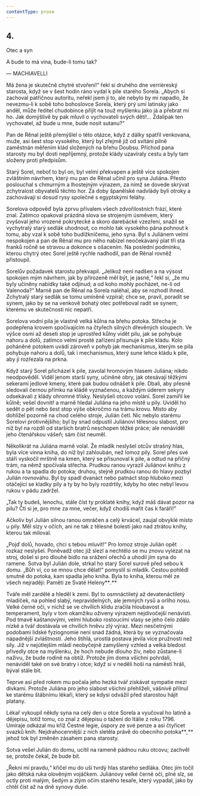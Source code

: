 ```yaml
---
contentType: prose
---
```


## 4.  
Otec a syn

A bude to má vina, bude-li tomu tak?

— MACHIAVELLI

Má žena je skutečně chytré stvoření!“ řekl si druhého dne verrièreský starosta, když se v šest hodin ráno vydal k pile starého Sorela. „Abych si zachoval patřičnou autoritu, neřekl jsem jí to, ale nebylo by mi napadlo, že nevezmu-li k sobě toho bohoslovce Sorela, který prý umí latinsky jako anděl, může ředitel chudobince přijít na touž myšlenku jako já a přebrat mi ho. Jak domýšlivě by pak mluvil o vychovateli svých dětí!… Zdalipak ten vychovatel, až bude u mne, bude nosit sutanu?“

Pan de Rênal ještě přemýšlel o této otázce, když z dálky spatřil venkovana, muže, asi šest stop vysokého, který byl zřejmě již od svítání pilně zaměstnán měřením klád složených na břehu Doubsu. Příchod pana starosty mu byl dosti nepříjemný, protože klády uzavíraly cestu a byly tam složeny proti předpisům.

Starý Sorel, neboť to byl on, byl velmi překvapen a ještě více spokojen zvláštním návrhem, který mu pan de Rênal učinil pro syna Juliána. Přesto poslouchal s chmurným a lhostejným výrazem, za nímž se dovede skrývat zchytralost obyvatelů těchto hor. Za doby španělské nadvlády byli otroky a zachovávají si dosud rysy společné s egyptskými feláhy.

Sorelova odpověď byla zprvu přívalem všech zdvořilostních frází, které znal. Zatímco opakoval prázdná slova se strojeným úsměvem, který zvyšoval jeho vrozené pokrytecké a skoro darebácké vzezření, snažil se vychytralý starý sedlák uhodnout, co mohlo tak vysokého pána pohnout k tomu, aby vzal k sobě toho budižkničemu, jeho syna. Byl s Juliánem velmi nespokojen a pan de Rênal mu pro něho nabízel neočekávaný plat tři sta franků ročně se stravou a dokonce s ošacením. Na poslední podmínku, kterou chytrý otec Sorel ještě rychle nadhodil, pan de Rênal rovněž přistoupil.

Sorelův požadavek starostu překvapil. „Jelikož není nadšen a na výsost spokojen mým návrhem, jak by přirozeně měl být, je jasné,“ řekl si, „že mu byly učiněny nabídky také odjinud; a od koho mohly pocházet, ne-li od Valenoda?“ Marně pan de Rênal na Sorela naléhal, aby se rozhodl ihned. Zchytralý starý sedlák se tomu umíněně vzpíral; chce se, pravil, poradit se synem, jako by se na venkově bohatý otec potřeboval radit se synem, kterému ve skutečnosti nic nepatří.

Sorelova vodní pila je vlastně velká kůlna na břehu potoka. Střecha je podepřena krovem spočívajícím na čtyřech silných dřevěných sloupech. Ve výšce osmi až deseti stop je uprostřed kůlny vidět pilu, jak se pohybuje nahoru a dolů, zatímco velmi prosté zařízení přisunuje k pile kládu. Kolo poháněné potokem uvádí zároveň v pohyb jak mechanismus, kterým se pila pohybuje nahoru a dolů, tak i mechanismus, který sune lehce kládu k pile, aby ji rozřezala na prkna.

Když starý Sorel přicházel k pile, zavolal hromovým hlasem Juliána; nikdo neodpověděl. Viděl jenom starší syny, učiněné obry, jak otesávají těžkými sekerami jedlové kmeny, které pak budou odnášet k pile. Dbali, aby přesně sledovali černou přímku na kládě vyznačenou, a každým úderem sekyry odsekávali z klády ohromné třísky. Neslyšeli otcovo volání. Sorel zamířil ke kůlně; vešel dovnitř a marně hledal Juliána na jeho místě u pily. Uviděl ho sedět o pět nebo šest stop výše obkročmo na trámu krovu. Místo aby dohlížel pozorně na chod celého stroje, Julián četl. Nic nebylo starému Sorelovi protivnějšího; byl by snad odpustil Juliánovi tělesnou slabost, pro niž byl na rozdíl od starších bratrů neschopen těžké práce; ale nenáviděl jeho čtenářskou vášeň; sám číst neuměl.

Několikrát na Juliána marně volal. Že mladík neslyšel otcův strašný hlas, byla více vinna kniha, do níž byl zahloubán, než lomoz pily. Sorel přes své stáří vyskočil mrštně na kmen, který se přisunoval k pile, a odtud na příčný trám, na němž spočívala střecha. Prudkou ranou vyrazil Juliánovi knihu z rukou a ta spadla do potoka; druhou, stejně prudkou ranou do hlavy pozbyl Julián rovnováhu. Byl by spadl dvanáct nebo patnáct stop hluboko mezi otáčející se kladky pily a ty by ho byly rozdrtily, kdyby ho otec nebyl levou rukou v pádu zadržel.

„Tak ty budeš, lenochu, stále číst ty proklaté knihy, když máš dávat pozor na pilu? Čti si je, pro mne za mne, večer, když chodíš mařit čas k faráři!“

Ačkoliv byl Julián silnou ranou omráčen a celý krvácel, zaujal obvyklé místo u pily. Měl slzy v očích, ani ne tak z tělesné bolesti jako nad ztrátou knihy, kterou tak miloval.

„Pojď dolů, hovado, chci s tebou mluvit!“ Pro lomoz stroje Julián opět rozkaz neslyšel. Poněvadž otec již slezl a nechtělo se mu znovu vylézat na stroj, došel si pro dlouhé bidlo na srážení ořechů a uhodil jím syna do ramene. Sotva byl Julián dole, strkal ho starý Sorel surově před sebou k domu. „Bůh ví, co se mnou chce dělat!“ pomyslil si mladík. Cestou pohlédl smutně do potoka, kam spadla jeho kniha. Byla to kniha, kterou měl ze všech nejraději: Paměti ze Svaté Heleny**_._**

Tváře měl zardělé a hleděl k zemi. Byl to osmnáctiletý až devatenáctiletý mladíček, na pohled slabý, nepravidelných, ale jemných rysů a orlího nosu. Velké černé oči, v nichž se ve chvílích klidu zračila hloubavost a temperament, byly v tom okamžiku oživeny výrazem nejdivočejší nenávisti. Pod tmavě kaštanovými, velmi hluboko rostoucími vlasy se jeho čelo zdálo nízké a tvář dostávala ve chvílích hněvu zlý výraz. Mezi nesčetnými podobami lidské fyziognomie není snad žádná, která by se vyznačovala nápadnější zvláštností. Jeho štíhlá, urostlá postava jevila více pružnosti než síly. Již v nejútlejším mládí neobyčejně zamyšlený vzhled a velká bledost přivedly otce na myšlenku, že hoch nebude dlouho živ, nebo zůstane-li naživu, že bude rodině na obtíž. Protože jím doma všichni pohrdali, nenáviděl také on své bratry i otce; když si v neděli hoši na náměstí hráli, býval stále bit.

Teprve asi před rokem mu počala jeho hezká tvář získávat sympatie mezi dívkami. Protože Juliána pro jeho slabost všichni přehlíželi, vášnivě přilnul ke starému štábnímu lékaři, který se kdysi odvážil před starostou hájit platany.

Lékař vykoupil někdy syna na celý den u otce Sorela a vyučoval ho latině a dějepisu, totiž tomu, co znal z dějepisu o tažení do Itálie z roku 1796. Umíraje odkázal mu kříž Čestné legie, úspory ze své penze a asi čtyřicet svazků knih. Nejdrahocennější z nich sletěla právě do obecního potoka**_,_** jehož tok byl změněn zásahem pana starosty.

Sotva vešel Julián do domu, ucítil na rameně pádnou ruku otcovu; zachvěl se, protože čekal, že bude bit.

„Řekni mi pravdu,“ křičel mu do uší tvrdý hlas starého sedláka. Otec jím točil jako dětská ruka olověným vojáčkem. Juliánovy velké černé oči, plné slz, se octly proti malým, šedým a zlým očím starého tesaře, který vypadal, jako by chtěl číst až na dně synovy duše.
